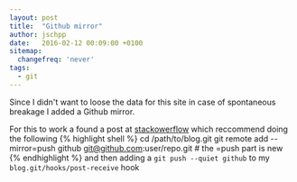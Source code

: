 ```yaml
---
layout: post
title:  "Github mirror"
author: jschpp
date:   2016-02-12 00:09:00 +0100
sitemap:
  changefreq: 'never'
tags:
  - git
---
```

Since I didn't want to loose the data for this site in case of spontaneous breakage I added a Github mirror.

For this to work a found a post at [stackowerflow][stackowerflow] which reccommend doing the following
{% highlight shell %}
cd /path/to/blog.git
git remote add --mirror=push github git@github.com:user/repo.git # the =push part is new
{% endhighlight %}
and then adding a `git push --quiet github` to my `blog.git/hooks/post-receive` hook


[stackowerflow]: http://stackoverflow.com/q/11370239/343867
